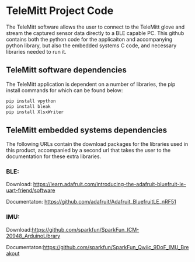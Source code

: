 # TeleMitt Project Code
The TeleMitt software allows the user to connect to the TeleMitt glove and stream the captured sensor data directly to a BLE capable PC. This github contains both the python code for the applicaiton and accompanying python library, but also the embedded systems C code, and necessary libraries needed to run it. 

## TeleMitt software dependencies
The TeleMitt application is dependent on a number of libraries, the pip install commands for which can be found below:

```bash
pip install vpython
pip install bleak
pip install XlsxWriter
```
## TeleMitt embedded systems dependencies
The following URLs contain the download packages for the libraries used in this product, accompanied by a second url that takes the user to the documentation for these extra libraries.

### BLE:
Download: https://learn.adafruit.com/introducing-the-adafruit-bluefruit-le-uart-friend/software

Documentaton: https://github.com/adafruit/Adafruit_BluefruitLE_nRF51

### IMU:
Download:https://github.com/sparkfun/SparkFun_ICM-20948_ArduinoLibrary

Documentaton:https://github.com/sparkfun/SparkFun_Qwiic_9DoF_IMU_Breakout
